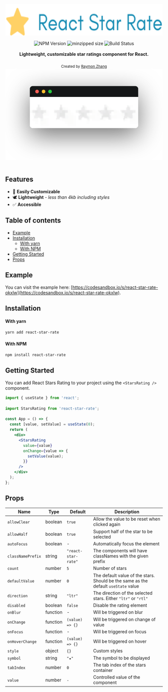 <a href="https://raymon-zhang.github.io/react-star-rate">
  <p align="center">
    <img height=100 alt="React Star Rate" src="https://github.com/raymon-zhang/react-star-rate/raw/main/assets/header.svg"/>
  </p>
</a>

<div align="center">
  <img src="https://badgen.net/npm/v/react-star-rate" alt="NPM Version" />
  <img src="https://badgen.net/bundlephobia/minzip/react-star-rate" alt="minzipped size"/>
  <img src="https://github.com/raymon-zhang/react-star-rate/workflows/CI/badge.svg" alt="Build Status" />
</div>
<br />
<div align="center"><strong>Lightweight, customizable star ratings component for React.</strong></div>
<br />
<div align="center">
  <sub>Created by <a href="https://github.com/raymon-zhang">Raymon Zhang</a></sub>
</div>
<div align="center">
  <img alt="React Star Rate" src="https://github.com/raymon-zhang/react-star-rate/raw/main/assets/demo.svg" />
</div>

<br />

## Features

- 🔩 **Easily Customizable**
- 🕊 **Lightweight** - _less than 4kb including styles_
- ✅ **Accessible**

## Table of contents

- [Example](#example)
- [Installation](#installation)
  - [With yarn](#with-yarn)
  - [With NPM](#with-npm)
- [Getting Started](#getting-started)
- [Props](#props)

## Example

You can visit the example here: [https://codesandbox.io/s/react-star-rate-okxlw](https://codesandbox.io/s/react-star-rate-okxlw).

## Installation

#### With yarn

```sh
yarn add react-star-rate
```

#### With NPM

```sh
npm install react-star-rate
```

## Getting Started

You can add React Stars Rating to your project using the `<StarsRating />` component.

```jsx
import { useState } from 'react';

import StarsRating from 'react-star-rate';

const App = () => {
  const [value, setValue] = useState(0);
  return (
    <div>
      <StarsRating
        value={value}
        onChange={value => {
          setValue(value);
        }}
      />
    </div>
  );
};
```

## Props

| Name              | Type     | Default             | Description                                                                        |
| ----------------- | -------- | ------------------- | ---------------------------------------------------------------------------------- |
| `allowClear`      | boolean  | `true`              | Allow the value to be reset when clicked again                                     |
| `allowHalf`       | boolean  | `true`              | Support half of the star to be selected                                            |
| `autoFocus`       | boolean  | -                   | Automatically focus the element                                                    |
| `classNamePrefix` | string   | `"react-star-rate"` | The components will have classNames with the given prefix                          |
| `count`           | number   | `5`                 | Number of stars                                                                    |
| `defaultValue`    | number   | `0`                 | The default value of the stars. Should be the same as the default `useState` value |
| `direction`       | string   | `"ltr"`             | The direction of the selected stars. Either `"ltr"` or `"rtl"`                     |
| `disabled`        | boolean  | `false`             | Disable the rating element                                                         |
| `onBlur`          | function | -                   | Will be triggered on blur                                                          |
| `onChange`        | function | `(value) => {}`     | Will be triggered on change of value                                               |
| `onFocus`         | function | -                   | Will be triggered on focus                                                         |
| `onHoverChange`   | function | `(value) => {}`     | Will be triggered on hover                                                         |
| `style`           | object   | `{}`                | Custom styles                                                                      |
| `symbol`          | string   | `"★"`               | The symbol to be displayed                                                         |
| `tabIndex`        | number   | `0`                 | The tab index of the stars container                                               |
| `value`           | number   | `-`                 | Controlled value of the component                                                  |
